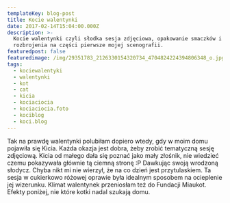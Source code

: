 ```yaml
---
templateKey: blog-post
title: Kocie walentynki
date: 2017-02-14T15:04:00.000Z
description: >-
  Kocie walentynki czyli słodka sesja zdjęciowa, opakowanie smaczków i próba
  rozbrojenia na części pierwsze mojej scenografii. 
featuredpost: false
featuredimage: /img/29351783_2126330154320734_4704824224394806348_o.jpg
tags:
  - kociewalentyki
  - walentynki
  - kot
  - cat
  - kicia
  - kociaciocia
  - kociaciocia.foto
  - kociblog
  - koci.blog
---
```

Tak na prawdę walentynki polubiłam dopiero wtedy, gdy w moim domu pojawiła się Kicia. Każda okazja jest dobra, żeby zrobić tematyczną sesję zdjęciową. Kicia od małego dała się poznać jako mały złośnik, nie wiedzieć czemu pokazywała głównie tą ciemną stronę :P Dawkując swoją wrodzoną słodycz. Chyba nikt mi nie wierzył, że na co dzień jest przytulaskiem. Ta sesja w cukierkowo różowej oprawie była idealnym sposobem na ocieplenie jej wizerunku. Klimat walentynek przeniosłam też do Fundacji Miaukot. Efekty poniżej, nie które kotki nadal szukają domu.

